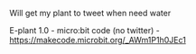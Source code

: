 Will get my plant to tweet when need water

E-plant 1.0 - micro:bit code (no twitter) - https://makecode.microbit.org/_AWm1P1h0JEc1
